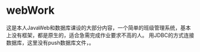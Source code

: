 # webWork
这是本人JavaWeb和数据库课设的大部分内容，一个简单的班级管理系统，基本上没有框架，都是原生的，适合急需完成作业要求不高的人。
用JDBC的方式连接数据库，这里没有push数据库文件，。
